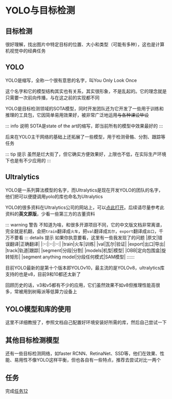 # YOLO与目标检测
## 目标检测
很好理解，找出图片中特定目标的位置、大小和类型（可能有多种），这也是计算机视觉中的经典任务

## YOLO
YOLO是缩写，全称一个很有意思的名字，叫You Only Look Once

这个名字和它的模型结构其实也有关系，其实很形象，不是乱起的。它的理念就是只需要一次前向传播，与在这之前的实现都不同

YOLO是目标检测领域的SOTA模型，同时开发团队还为它开发了一些用于训练和推理的工具包，它因简单易用效果好，被非常广泛地运用~~与各种课设毕设~~

::: info 说明
SOTA是state of the art的缩写，即当前所有的模型中效果最好的
:::

后来在YOLO主干网络的基础上还拓展了一些模型，用于检测骨骼、分割、跟踪等任务

::: tip 提示
虽然是烂大街了，但它确实方便效果好，上限也不低，在实际生产环境下也是有不少应用的
:::

## Ultralytics
YOLO是一系列算法模型的名字，而Ultralytics是现在开发YOLO的团队的名字，他们把可以便捷调用yolo的库也命名为Ultralytics

YOLO的很多资料在Ultralytics公司的网站上，可以[点此打开](https://docs.ultralytics.com/)。后续请尽量参考此资料的**英文原版**，少看一些第三方的古董资料

::: warning 警告
不知道为啥，和很多开源项目不同，它的中文版文档非常离谱，完全就是机翻，会把`train`翻译成`火车`，把`val`翻译成`瓦尔`，`export`翻译成`出口`，千万不要看
::: details 提示
如果你执意要看，这里有一些我发现了的问题
|原文|错误翻译|正确翻译|
|:-:|:-:|:-:|
|train|火车|训练|
|val|瓦尔|验证|
|export|出口|导出|
|track|轨道|跟踪|
|segment|分段|分割|
|models|机型|模型|
|OBB|定向包围盒|旋转矩形|
|segment anything model|分段任何模式|SAM模型|
::::::

目前YOLO最新的是第十个版本即YOLOv10，最主流的是YOLOv8，ultralytics库支持的也是v8，目前9和10都还太新了

回顾历史的话，v3和v5都有不少的应用，它们虽然效果不如v8但推理性能高很多，常被用到树莓派等低算力设备上

## YOLO模型和库的使用
这里不详细教授了，参照文档自己配置好环境安装好所需的库，然后自己尝试一下

## 其他目标检测模型
还有一些目标检测网络，如faster RCNN、RetinaNet、SSD等，他们在效果、性能、易用性不像YOLO这样平衡，但也各自有一些特点，推荐去尝试对比一两个

## 任务
完成[任务12](../tasks/12)
